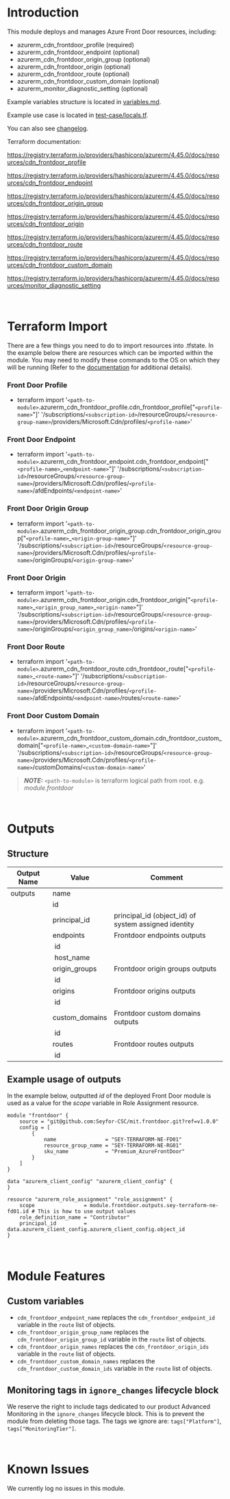 # Introduction
This module deploys and manages Azure Front Door resources, including:
* azurerm_cdn_frontdoor_profile (required)
* azurerm_cdn_frontdoor_endpoint (optional)
* azurerm_cdn_frontdoor_origin_group (optional)
* azurerm_cdn_frontdoor_origin (optional)
* azurerm_cdn_frontdoor_route (optional)
* azurerm_cdn_frontdoor_custom_domain (optional)
* azurerm_monitor_diagnostic_setting (optional)

Example variables structure is located in [variables.md](variables.md).

Example use case is located in [test-case/locals.tf](test-case/locals.tf).

You can also see [changelog](CHANGELOG.md).

Terraform documentation:

https://registry.terraform.io/providers/hashicorp/azurerm/4.45.0/docs/resources/cdn_frontdoor_profile
  
https://registry.terraform.io/providers/hashicorp/azurerm/4.45.0/docs/resources/cdn_frontdoor_endpoint

https://registry.terraform.io/providers/hashicorp/azurerm/4.45.0/docs/resources/cdn_frontdoor_origin_group

https://registry.terraform.io/providers/hashicorp/azurerm/4.45.0/docs/resources/cdn_frontdoor_origin

https://registry.terraform.io/providers/hashicorp/azurerm/4.45.0/docs/resources/cdn_frontdoor_route

https://registry.terraform.io/providers/hashicorp/azurerm/4.45.0/docs/resources/cdn_frontdoor_custom_domain

https://registry.terraform.io/providers/hashicorp/azurerm/4.45.0/docs/resources/monitor_diagnostic_setting

&nbsp;

# Terraform Import
There are a few things you need to do to import resources into .tfstate. In the example below there are resources which can be imported within the module. You may need to modify these commands to the OS on which they will be running (Refer to the [documentation](https://developer.hashicorp.com/terraform/cli/commands/import#example-import-into-resource-configured-with-for_each) for additional details).
### Front Door Profile
* terraform import '`<path-to-module>`.azurerm_cdn_frontdoor_profile.cdn_frontdoor_profile["`<profile-name>`"]'
'/subscriptions/`<subscription-id>`/resourceGroups/`<resource-group-name>`/providers/Microsoft.Cdn/profiles/`<profile-name>`'

### Front Door Endpoint
* terraform import '`<path-to-module>`.azurerm_cdn_frontdoor_endpoint.cdn_frontdoor_endpoint["`<profile-name>`\_`<endpoint-name>`"]'
'/subscriptions/`<subscription-id>`/resourceGroups/`<resource-group-name>`/providers/Microsoft.Cdn/profiles/`<profile-name>`/afdEndpoints/`<endpoint-name>`'

### Front Door Origin Group
* terraform import '`<path-to-module>`.azurerm_cdn_frontdoor_origin_group.cdn_frontdoor_origin_group["`<profile-name>`\_`<origin-group-name>`"]'
'/subscriptions/`<subscription-id>`/resourceGroups/`<resource-group-name>`/providers/Microsoft.Cdn/profiles/`<profile-name>`/originGroups/`<origin-group-name>`'

### Front Door Origin
* terraform import '`<path-to-module>`.azurerm_cdn_frontdoor_origin.cdn_frontdoor_origin["`<profile-name>`\_`<origin_group_name>`\_`<origin-name>`"]'
'/subscriptions/`<subscription-id>`/resourceGroups/`<resource-group-name>`/providers/Microsoft.Cdn/profiles/`<profile-name>`/originGroups/`<origin_group_name>`/origins/`<origin-name>`'

### Front Door Route
* terraform import '`<path-to-module>`.azurerm_cdn_frontdoor_route.cdn_frontdoor_route["`<profile-name>`\_`<route-name>`"]'
'/subscriptions/`<subscription-id>`/resourceGroups/`<resource-group-name>`/providers/Microsoft.Cdn/profiles/`<profile-name>`/afdEndpoints/`<endpoint-name>`/routes/`<route-name>`'

### Front Door Custom Domain
* terraform import '`<path-to-module>`.azurerm_cdn_frontdoor_custom_domain.cdn_frontdoor_custom_domain["`<profile-name>`\_`<custom-domain-name>`"]'
'/subscriptions/`<subscription-id>`/resourceGroups/`<resource-group-name>`/providers/Microsoft.Cdn/profiles/`<profile-name>`/customDomains/`<custom-domain-name>`'

 > **_NOTE:_** `<path-to-module>` is terraform logical path from root. e.g. _module.frontdoor_

&nbsp;

# Outputs
## Structure
| Output Name | Value           | Comment                                              |
| ----------- | --------------- | ---------------------------------------------------- |
| outputs     | name            |                                                      |
|             | id              |                                                      |
|             | principal_id    | principal_id (object_id) of system assigned identity |
|             | endpoints       | Frontdoor endpoints outputs                          |
|             | &nbsp;id        |                                                      |
|             | &nbsp;host_name |                                                      |
|             | origin_groups   | Frontdoor origin groups outputs                      |
|             | &nbsp;id        |                                                      |
|             | origins         | Frontdoor origins outputs                            |
|             | &nbsp;id        |                                                      |
|             | custom_domains  | Frontdoor custom domains outputs                     |
|             | &nbsp;id        |                                                      |
|             | routes          | Frontdoor routes outputs                             |
|             | &nbsp;id        |                                                      |

## Example usage of outputs
In the example below, outputted _id_ of the deployed Front Door module is used as a value for the _scope_ variable in Role Assignment resource.
```
module "frontdoor" {
    source = "git@github.com:Seyfor-CSC/mit.frontdoor.git?ref=v1.0.0"
    config = [
        {
            name                = "SEY-TERRAFORM-NE-FD01"
            resource_group_name = "SEY-TERRAFORM-NE-RG01"
            sku_name            = "Premium_AzureFrontDoor"
        }
    ]
}

data "azurerm_client_config" "azurerm_client_config" {
}

resource "azurerm_role_assignment" "role_assignment" {
    scope                = module.frontdoor.outputs.sey-terraform-ne-fd01.id # This is how to use output values
    role_definition_name = "Contributor"
    principal_id         = data.azurerm_client_config.azurerm_client_config.object_id
}
```

&nbsp;

# Module Features
## Custom variables
* `cdn_frontdoor_endpoint_name` replaces the `cdn_frontdoor_endpoint_id` variable in the `route` list of objects.
* `cdn_frontdoor_origin_group_name` replaces the `cdn_frontdoor_origin_group_id` variable in the `route` list of objects.
* `cdn_frontdoor_origin_names` replaces the `cdn_frontdoor_origin_ids` variable in the `route` list of objects.
* `cdn_frontdoor_custom_domain_names` replaces the `cdn_frontdoor_custom_domain_ids` variable in the `route` list of objects.
## Monitoring tags in `ignore_changes` lifecycle block
We reserve the right to include tags dedicated to our product Advanced Monitoring in the `ignore_changes` lifecycle block. This is to prevent the module from deleting those tags. The tags we ignore are: `tags["Platform"]`, `tags["MonitoringTier"]`.

&nbsp;

# Known Issues
We currently log no issues in this module.